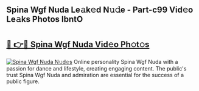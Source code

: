 ## Spina Wgf Nuda Le𝚊k𝚎d N𝚞𝚍e - Part-c99 Vid𝚎o Le𝚊ks Photos IbntO

# <h2><a href="http://fbfcgh.evod.top/?m=Spina+Wgf+Nuda">🔗 👉🔴 Spina Wgf Nuda Vid𝚎o Ph𝚘t𝚘s</a></h2>

[![Spina Wgf Nuda N𝚞d𝚎s](https://i.imgur.com/8V9OHl7.gif)](http://fbfcgh.evod.top/?m=Spina+Wgf+Nuda)
Online personality Spina Wgf Nuda with a passion for dance and lifestyle, creating engaging content. The public's trust Spina Wgf Nuda and admiration are essential for the success of a public figure. 
